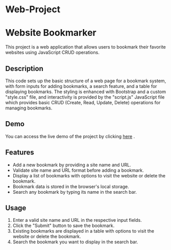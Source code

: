 # Web-Project
# Website Bookmarker

This project is a web application that allows users to bookmark their favorite websites using JavaScript CRUD operations.

## Description

This code sets up the basic structure of a web page for a bookmark system, with form inputs for adding bookmarks, a search feature, and a table for displaying bookmarks. The styling is enhanced with Bootstrap and a custom "style.css" file, and interactivity is provided by the "script.js" JavaScript file which provides basic CRUD (Create, Read, Update, Delete) operations for managing bookmarks. 

## Demo

You can access the live demo of the project by clicking [here](http://192.168.1.170:5500/home.html) .

## Features

- Add a new bookmark by providing a site name and URL.
- Validate site name and URL format before adding a bookmark.
- Display a list of bookmarks with options to visit the website or delete the bookmark.
- Bookmark data is stored in the browser's local storage.
- Search any bookmark by typing its name in the search bar.

## Usage

1. Enter a valid site name and URL in the respective input fields.
2. Click the "Submit" button to save the bookmark.
3. Existing bookmarks are displayed in a table with options to visit the website or delete the bookmark.
4. Search the bookmark you want to display in the search bar.
